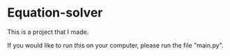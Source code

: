 # Equation-solver
This is a project that I made.

If you would like to run this on your computer, please run the file "main.py".
